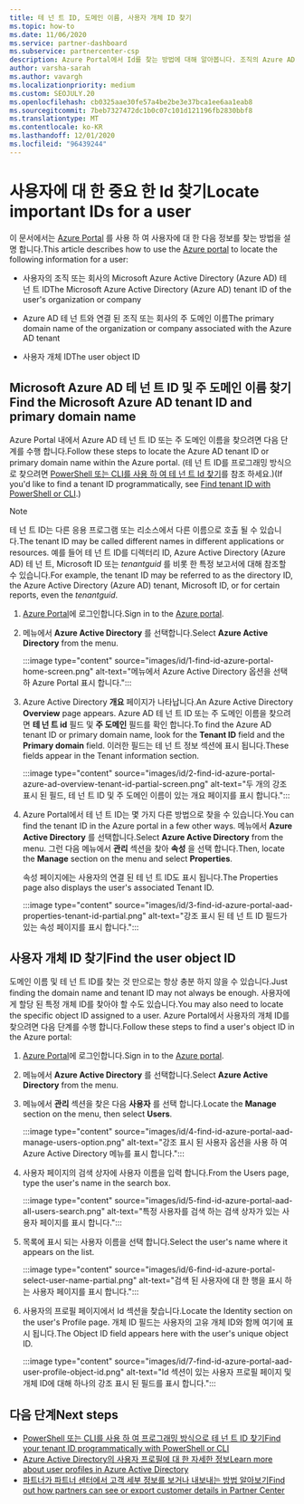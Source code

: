 ```yaml
---
title: 테 넌 트 ID, 도메인 이름, 사용자 개체 ID 찾기
ms.topic: how-to
ms.date: 11/06/2020
ms.service: partner-dashboard
ms.subservice: partnercenter-csp
description: Azure Portal에서 Id를 찾는 방법에 대해 알아봅니다. 조직의 Azure AD 테 넌 트 ID, 도메인 이름 또는 특정 사용자 개체 ID입니다. 일부 작업에는이 정보가 필요 합니다.
author: varsha-sarah
ms.author: vavargh
ms.localizationpriority: medium
ms.custom: SEOJULY.20
ms.openlocfilehash: cb0325aae30fe57a4be2be3e37bca1ee6aa1eab8
ms.sourcegitcommit: 7beb7327472dc1b0c07c101d121196fb2830bbf8
ms.translationtype: MT
ms.contentlocale: ko-KR
ms.lasthandoff: 12/01/2020
ms.locfileid: "96439244"
---
```

# <a name="locate-important-ids-for-a-user"></a><span data-ttu-id="9d377-104">사용자에 대 한 중요 한 Id 찾기</span><span class="sxs-lookup"><span data-stu-id="9d377-104">Locate important IDs for a user</span></span>

<span data-ttu-id="9d377-105">이 문서에서는 [Azure Portal](https://portal.azure.com/) 를 사용 하 여 사용자에 대 한 다음 정보를 찾는 방법을 설명 합니다.</span><span class="sxs-lookup"><span data-stu-id="9d377-105">This article describes how to use the [Azure portal](https://portal.azure.com/) to locate the following information for a user:</span></span>

- <span data-ttu-id="9d377-106">사용자의 조직 또는 회사의 Microsoft Azure Active Directory (Azure AD) 테 넌 트 ID</span><span class="sxs-lookup"><span data-stu-id="9d377-106">The Microsoft Azure Active Directory (Azure AD) tenant ID of the user's organization or company</span></span>

- <span data-ttu-id="9d377-107">Azure AD 테 넌 트와 연결 된 조직 또는 회사의 주 도메인 이름</span><span class="sxs-lookup"><span data-stu-id="9d377-107">The primary domain name of the organization or company associated with the Azure AD tenant</span></span>

- <span data-ttu-id="9d377-108">사용자 개체 ID</span><span class="sxs-lookup"><span data-stu-id="9d377-108">The user object ID</span></span>

## <a name="find-the-microsoft-azure-ad-tenant-id-and-primary-domain-name"></a><span data-ttu-id="9d377-109">Microsoft Azure AD 테 넌 트 ID 및 주 도메인 이름 찾기</span><span class="sxs-lookup"><span data-stu-id="9d377-109">Find the Microsoft Azure AD tenant ID and primary domain name</span></span>

<span data-ttu-id="9d377-110">Azure Portal 내에서 Azure AD 테 넌 트 ID 또는 주 도메인 이름을 찾으려면 다음 단계를 수행 합니다.</span><span class="sxs-lookup"><span data-stu-id="9d377-110">Follow these steps to locate the Azure AD tenant ID or primary domain name within the Azure portal.</span></span> <span data-ttu-id="9d377-111">(테 넌 트 ID를 프로그래밍 방식으로 찾으려면 [PowerShell 또는 CLI를 사용 하 여 테 넌 트 Id 찾기](/azure/active-directory/fundamentals/active-directory-how-to-find-tenant.md#find-tenant-id-with-powershell)를 참조 하세요.)</span><span class="sxs-lookup"><span data-stu-id="9d377-111">(If you'd like to find a tenant ID programmatically, see [Find tenant ID with PowerShell or CLI](/azure/active-directory/fundamentals/active-directory-how-to-find-tenant.md#find-tenant-id-with-powershell).)</span></span>

> [!NOTE]
> <span data-ttu-id="9d377-112">테 넌 트 ID는 다른 응용 프로그램 또는 리소스에서 다른 이름으로 호출 될 수 있습니다.</span><span class="sxs-lookup"><span data-stu-id="9d377-112">The tenant ID may be called different names in different applications or resources.</span></span> <span data-ttu-id="9d377-113">예를 들어 테 넌 트 ID를 디렉터리 ID, Azure Active Directory (Azure AD) 테 넌 트, Microsoft ID 또는 *tenantguid* 를 비롯 한 특정 보고서에 대해 참조할 수 있습니다.</span><span class="sxs-lookup"><span data-stu-id="9d377-113">For example, the tenant ID may be referred to as the directory ID, the Azure Active Directory (Azure AD) tenant, Microsoft ID, or for certain reports, even the *tenantguid*.</span></span>

1. <span data-ttu-id="9d377-114">[Azure Portal](https://portal.azure.com/)에 로그인합니다.</span><span class="sxs-lookup"><span data-stu-id="9d377-114">Sign in to the [Azure portal](https://portal.azure.com/).</span></span>

2. <span data-ttu-id="9d377-115">메뉴에서 **Azure Active Directory** 를 선택합니다.</span><span class="sxs-lookup"><span data-stu-id="9d377-115">Select **Azure Active Directory** from the menu.</span></span>

   :::image type="content" source="images/id/1-find-id-azure-portal-home-screen.png" alt-text="메뉴에서 Azure Active Directory 옵션을 선택 하 Azure Portal 표시 합니다.":::

3. <span data-ttu-id="9d377-117">Azure Active Directory **개요** 페이지가 나타납니다.</span><span class="sxs-lookup"><span data-stu-id="9d377-117">An Azure Active Directory **Overview** page appears.</span></span> <span data-ttu-id="9d377-118">Azure AD 테 넌 트 ID 또는 주 도메인 이름을 찾으려면 **테 넌 트 id** 필드 및 **주 도메인** 필드를 확인 합니다.</span><span class="sxs-lookup"><span data-stu-id="9d377-118">To find the Azure AD tenant ID or primary domain name, look for the **Tenant ID** field and the **Primary domain** field.</span></span> <span data-ttu-id="9d377-119">이러한 필드는 테 넌 트 정보 섹션에 표시 됩니다.</span><span class="sxs-lookup"><span data-stu-id="9d377-119">These fields appear in the Tenant information section.</span></span>

   :::image type="content" source="images/id/2-find-id-azure-portal-azure-ad-overview-tenant-id-partial-screen.png" alt-text="두 개의 강조 표시 된 필드, 테 넌 트 ID 및 주 도메인 이름이 있는 개요 페이지를 표시 합니다.":::

4. <span data-ttu-id="9d377-121">Azure Portal에서 테 넌 트 ID는 몇 가지 다른 방법으로 찾을 수 있습니다.</span><span class="sxs-lookup"><span data-stu-id="9d377-121">You can find the tenant ID in the Azure portal in a few other ways.</span></span> <span data-ttu-id="9d377-122">메뉴에서 **Azure Active Directory** 를 선택합니다.</span><span class="sxs-lookup"><span data-stu-id="9d377-122">Select **Azure Active Directory** from the menu.</span></span> <span data-ttu-id="9d377-123">그런 다음 메뉴에서 **관리** 섹션을 찾아 **속성** 을 선택 합니다.</span><span class="sxs-lookup"><span data-stu-id="9d377-123">Then, locate the **Manage** section on the menu and select **Properties**.</span></span>

   <span data-ttu-id="9d377-124">속성 페이지에는 사용자의 연결 된 테 넌 트 ID도 표시 됩니다.</span><span class="sxs-lookup"><span data-stu-id="9d377-124">The Properties page also displays the user's associated Tenant ID.</span></span>

   :::image type="content" source="images/id/3-find-id-azure-portal-aad-properties-tenant-id-partial.png" alt-text="강조 표시 된 테 넌 트 ID 필드가 있는 속성 페이지를 표시 합니다.":::

## <a name="find-the-user-object-id"></a><span data-ttu-id="9d377-126">사용자 개체 ID 찾기</span><span class="sxs-lookup"><span data-stu-id="9d377-126">Find the user object ID</span></span>

<span data-ttu-id="9d377-127">도메인 이름 및 테 넌 트 ID를 찾는 것 만으로는 항상 충분 하지 않을 수 있습니다.</span><span class="sxs-lookup"><span data-stu-id="9d377-127">Just finding the domain name and tenant ID may not always be enough.</span></span> <span data-ttu-id="9d377-128">사용자에 게 할당 된 특정 개체 ID를 찾아야 할 수도 있습니다.</span><span class="sxs-lookup"><span data-stu-id="9d377-128">You may also need to locate the specific object ID assigned to a user.</span></span> <span data-ttu-id="9d377-129">Azure Portal에서 사용자의 개체 ID를 찾으려면 다음 단계를 수행 합니다.</span><span class="sxs-lookup"><span data-stu-id="9d377-129">Follow these steps to find a user's object ID in the Azure portal:</span></span>

1. <span data-ttu-id="9d377-130">[Azure Portal](https://portal.azure.com/)에 로그인합니다.</span><span class="sxs-lookup"><span data-stu-id="9d377-130">Sign in to the [Azure portal](https://portal.azure.com/).</span></span>

2. <span data-ttu-id="9d377-131">메뉴에서 **Azure Active Directory** 를 선택합니다.</span><span class="sxs-lookup"><span data-stu-id="9d377-131">Select **Azure Active Directory** from the menu.</span></span>

3. <span data-ttu-id="9d377-132">메뉴에서 **관리** 섹션을 찾은 다음 **사용자** 를 선택 합니다.</span><span class="sxs-lookup"><span data-stu-id="9d377-132">Locate the **Manage** section on the menu, then select **Users**.</span></span>

      :::image type="content" source="images/id/4-find-id-azure-portal-aad-manage-users-option.png" alt-text="강조 표시 된 사용자 옵션을 사용 하 여 Azure Active Directory 메뉴를 표시 합니다.":::

4. <span data-ttu-id="9d377-134">사용자 페이지의 검색 상자에 사용자 이름을 입력 합니다.</span><span class="sxs-lookup"><span data-stu-id="9d377-134">From the Users page, type the user's name in the search box.</span></span>

      :::image type="content" source="images/id/5-find-id-azure-portal-aad-all-users-search.png" alt-text="특정 사용자를 검색 하는 검색 상자가 있는 사용자 페이지를 표시 합니다.":::

5. <span data-ttu-id="9d377-136">목록에 표시 되는 사용자 이름을 선택 합니다.</span><span class="sxs-lookup"><span data-stu-id="9d377-136">Select the user's name where it appears on the list.</span></span>  

      :::image type="content" source="images/id/6-find-id-azure-portal-select-user-name-partial.png" alt-text="검색 된 사용자에 대 한 행을 표시 하는 사용자 페이지를 표시 합니다.":::

6. <span data-ttu-id="9d377-138">사용자의 프로필 페이지에서 Id 섹션을 찾습니다.</span><span class="sxs-lookup"><span data-stu-id="9d377-138">Locate the Identity section on the user's Profile page.</span></span> <span data-ttu-id="9d377-139">개체 ID 필드는 사용자의 고유 개체 ID와 함께 여기에 표시 됩니다.</span><span class="sxs-lookup"><span data-stu-id="9d377-139">The Object ID field appears here with the user's unique object ID.</span></span>

      :::image type="content" source="images/id/7-find-id-azure-portal-aad-user-profile-object-id.png" alt-text="Id 섹션이 있는 사용자 프로필 페이지 및 개체 ID에 대해 하나의 강조 표시 된 필드를 표시 합니다.":::

## <a name="next-steps"></a><span data-ttu-id="9d377-141">다음 단계</span><span class="sxs-lookup"><span data-stu-id="9d377-141">Next steps</span></span>

- [<span data-ttu-id="9d377-142">PowerShell 또는 CLI를 사용 하 여 프로그래밍 방식으로 테 넌 트 ID 찾기</span><span class="sxs-lookup"><span data-stu-id="9d377-142">Find your tenant ID programmatically with PowerShell or CLI</span></span>](/azure/active-directory/fundamentals/active-directory-how-to-find-tenant)
- [<span data-ttu-id="9d377-143">Azure Active Directory의 사용자 프로필에 대 한 자세한 정보</span><span class="sxs-lookup"><span data-stu-id="9d377-143">Learn more about user profiles in Azure Active Directory</span></span>](/azure/active-directory/fundamentals/active-directory-users-profile-azure-portal)
- [<span data-ttu-id="9d377-144">파트너가 파트너 센터에서 고객 세부 정보를 보거나 내보내는 방법 알아보기</span><span class="sxs-lookup"><span data-stu-id="9d377-144">Find out how partners can see or export customer details in Partner Center</span></span>](see-your-customer-list.md)

